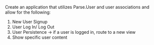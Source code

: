 Create an application that utilizes Parse.User and user associations and allow for the following:

1. New User Signup
2. User Log In/ Log Out
3. User Persistence -> if a user is logged in, route to a new view
4. Show specific user content
